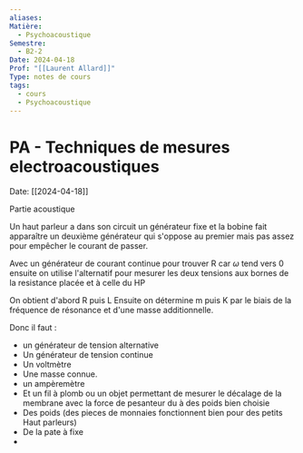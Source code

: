 ```yaml
---
aliases: 
Matière:
  - Psychoacoustique
Semestre:
  - B2-2
Date: 2024-04-18
Prof: "[[Laurent Allard]]"
Type: notes de cours
tags:
  - cours
  - Psychoacoustique
---
```

# PA - Techniques de mesures electroacoustiques
Date: [[2024-04-18]] 

Partie acoustique 

Un haut parleur a dans son circuit un générateur fixe et la bobine fait apparaître un deuxième générateur qui s'oppose au premier mais pas assez pour empêcher le courant de passer. 

Avec un générateur de courant continue pour trouver R car $\omega$ tend vers 0 ensuite on utilise l'alternatif pour mesurer les deux tensions aux bornes de la resistance placée et à celle du HP

On obtient d'abord R puis L 
Ensuite on détermine m puis K par le biais de la fréquence de résonance et d'une masse additionnelle. 

Donc il faut : 
- un générateur de tension alternative 
- Un générateur de tension continue 
- Un voltmètre 
- Une masse connue. 
- un ampèremètre 
- Et un fil à plomb ou un objet permettant de mesurer le décalage de la membrane avec la force de pesanteur du à des poids bien choisie 
- Des poids (des pieces de monnaies fonctionnent bien pour des petits Haut parleurs)
- De la pate à fixe 
- 